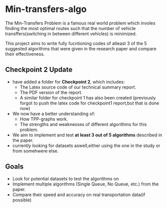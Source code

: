 # Min-transfers-algo
The Min-Transfers Problem is a famous real world problem which involes finding the most optimal routes such that the number of vehicle transffers(switching in between different vehicles) is minimized.

This project aims to write fully fucntioning codes of atleast 3 of the 5 suggested algorithms that were given in the research paper and compare their effectiveness.



## Checkpoint 2 Update

- have  added a folder for **Checkpoint 2**, which includes:
  - The Latex source code of our technical summary report.
  - The PDF version of the report.
  - A similar folder for checkpoint 1 has also been created  (previously forgot to push the latex code for checkpoint1 report,but that is done now)
- We now have a better understanding of:
  - How TPP-graphs work.
  - The strengths and weaknesses of different algorithms for this problem.
- We aim to implement and test **at least 3 out of 5 algorithms** described in the paper.
- currently looking for datasets aswell,either using the one in the study or from somehwere else.

## Goals
- Look for potential datasets to test the algorithms on
- Implement multiple algorithms (Single Queue, No Queue, etc.) from the paper.
- Compare their speed and accuracy on real transportation data(if possible)

